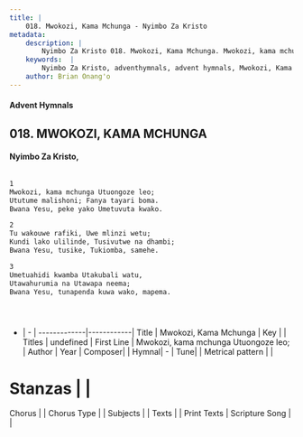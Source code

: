 ```yaml
---
title: |
    018. Mwokozi, Kama Mchunga - Nyimbo Za Kristo
metadata:
    description: |
        Nyimbo Za Kristo 018. Mwokozi, Kama Mchunga. Mwokozi, kama mchunga Utuongoze leo; Ututume malishoni; Fanya tayari boma. Bwana Yesu, peke yako Umetuvuta kwako.  
    keywords:  |
        Nyimbo Za Kristo, adventhymnals, advent hymnals, Mwokozi, Kama Mchunga, Mwokozi, kama mchunga Utuongoze leo;. 
    author: Brian Onang'o
---
```


#### Advent Hymnals
## 018. MWOKOZI, KAMA MCHUNGA
####  Nyimbo Za Kristo,

```txt

1
Mwokozi, kama mchunga Utuongoze leo;
Ututume malishoni; Fanya tayari boma.
Bwana Yesu, peke yako Umetuvuta kwako.

2
Tu wakouwe rafiki, Uwe mlinzi wetu;
Kundi lako ulilinde, Tusivutwe na dhambi;
Bwana Yesu, tusike, Tukiomba, samehe.

3
Umetuahidi kwamba Utakubali watu,
Utawahurumia na Utawapa neema;
Bwana Yesu, tunapenda kuwa wako, mapema.





```

- |   -  |
-------------|------------|
Title | Mwokozi, Kama Mchunga |
Key |  |
Titles | undefined |
First Line | Mwokozi, kama mchunga Utuongoze leo; |
Author | 
Year | 
Composer| |
Hymnal|  - |
Tune|  |
Metrical pattern | |
# Stanzas |  |
Chorus |  |
Chorus Type |  |
Subjects | |
Texts |  |
Print Texts | 
Scripture Song |  |
    
